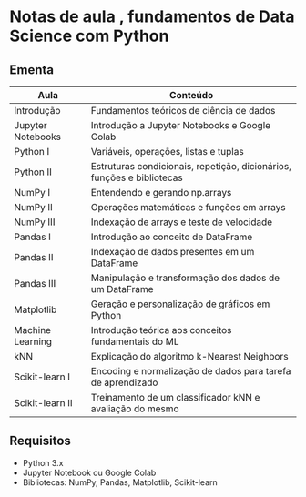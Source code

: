 # Notas de aula , fundamentos de Data Science com Python

## Ementa

| Aula               | Conteúdo                                                                       | 
|--------------------|--------------------------------------------------------------------------------|
| Introdução         | Fundamentos teóricos de ciência de dados                                       | 
| Jupyter Notebooks  | Introdução a Jupyter Notebooks e Google Colab                                  |
| Python I           | Variáveis, operações, listas e tuplas                                          | 
| Python II          | Estruturas condicionais, repetição, dicionários, funções e bibliotecas         |
| NumPy I            | Entendendo e gerando np.arrays                                                 |
| NumPy II           | Operações matemáticas e funções em arrays                                      |              
| NumPy III          | Indexação de arrays e teste de velocidade                                      |               
| Pandas I           | Introdução ao conceito de DataFrame                                            | 
| Pandas II          | Indexação de dados presentes em um DataFrame                                   |               
| Pandas III         | Manipulação e transformação dos dados de um DataFrame                          |              
| Matplotlib         | Geração e personalização de gráficos em Python                                 |
| Machine Learning   | Introdução teórica aos conceitos fundamentais do ML                            |
| kNN                | Explicação do algoritmo k-Nearest Neighbors                                    |
| Scikit-learn I     | Encoding e normalização de dados para tarefa de aprendizado                    |
| Scikit-learn II    | Treinamento de um classificador kNN e avaliação do mesmo                       |

## Requisitos

- Python 3.x
- Jupyter Notebook ou Google Colab
- Bibliotecas: NumPy, Pandas, Matplotlib, Scikit-learn
